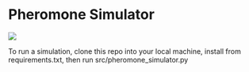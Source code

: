 # Pheromone Simulator

![](https://github.com/AlistairMcCutcheon/pheromone_simulator/tree/main/src/images_for_the_readme)

To run a simulation, clone this repo into your local machine, install from requirements.txt, then run src/pheromone_simulator.py
